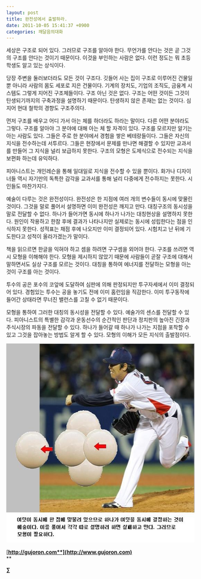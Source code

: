 ```yaml
---
layout: post
title: 완전성에서 출발하라.
date: 2011-10-05 15:41:37 +0900
categories: 깨달음의대화
---
```

  
  
세상은 구조로 되어 있다. 그러므로 구조를 알아야 한다. 무언가를 안다는 것은 곧 그것의 구조를 안다는 것이기 때문이다. 이것을 부인하는 사람은 없다. 이런 정도는 뭐 초등학생도 알고 있는 상식이다. 

당장 주변을 둘러보더라도 모든 것이 구조다. 깃들어 사는 집이 구조로 이루어진 건물일 뿐 아니라 사람의 몸도 세포로 지은 건물이다. 기계의 장치도, 기업의 조직도, 금융계 시스템도 그렇게 지어진 구조체들이다. 구조 아닌 것은 없다. 구조는 어떤 것이든 그것이 탄생되기까지의 구축과정을 설명하기 때문이다. 탄생하지 않은 존재는 없는 것이다. 심지어 현대 철학의 경향도 구조주의다. 

먼저 구조를 배우고 어디 가서 아는 체를 하더라도 하라는 말이다. 다른 어떤 분야라도 그렇다. 구조를 알아야 그 분야에 대해 아는 체 할 자격이 있다. 구조를 모르지만 알기는 아는 사람도 있다. 그들은 주로 한 분야에서 경험을 쌓은 베테랑들이다. 그들은 자신의 지식을 전수하는데 서투르다. 그들은 현장에서 문제를 만나면 해결할 수 있지만 교과서를 만들어 그 지식을 널리 보급하지 못한다. 구조의 모형은 도제식으로 전수되는 지식을 보편화 하는데 유익하다. 

피아니스트는 개인레슨을 통해 일대일로 지식을 전수할 수 있을 뿐이다. 화가나 디자이너들 역시 자기만의 독특한 감각을 교과서를 통해 널리 다중에게 전수하지는 못한다. 시인들도 마찬가지다. 

예술이 다루는 것은 완전성이다. 완전성은 한 지점에 여러 개의 변수들이 동시에 맞물린 것이다. 그것을 말로 풀어서 설명하면 이미 완전성은 깨지고 만다. 대칭구조의 동시성을 말로 전달할 수 없다. 하나가 들어가면 동시에 하나가 나가는 대칭현상을 설명하지 못한다. 원인이 작용하고 한참 후에 결과가 나타나지만 실제로는 동시에 성립한다는 점을 인식하지 못한다. 성적표는 채점 후에 나오지만 이미 결정되어 있다. 시험치고 난 뒤에 기도한다고 성적이 올라가겠는가 말이다. 

책을 읽으르면 한글을 익혀야 하고 셈을 하려면 구구셈을 외어야 한다. 구조를 쓰려면 역시 모형을 이해해야 한다. 모형을 제시하지 않았기 때문에 사람들이 곧잘 구조에 대해서 말하면서도 실상 구조를 모르는 것이다. 대칭을 통하여 에너지를 전달하는 모형을 아는 것이 구조를 아는 것이다. 

투수의 공은 포수의 코앞에 도달하여 심판에 의해 판정되지만 투구자세에서 이미 결정되어 있다. 경험있는 투수는 공을 놓기도 전에 이미 홈런임을 직감한다. 이미 투구동작에 들어간 상태라면 무너진 밸런스를 고칠 수 없기 때문이다. 



모형을 통하여 그러한 대칭의 동시성을 전달할 수 있다. 예술가의 센스를 전달할 수 있다. 피아니스트의 특별한 감각과 운동선수의 순간적인 판단과 정치판의 높아진 긴장과 주식시장의 파동을 전달할 수 있다. 하나가 들어갈 때 하나가 나가는 지점을 포착할 수 있고 그것을 잡아놓는 방법도 알게 할 수 있다. 모형의 이해가 모든 지식의 출발점이다.





 <img alt="72.JPG" src="files/attach/images/198/939/197/72.JPG" width="548" height="530" />






  




[**http://gujoron.com**](http://www.gujoron.com)**  
** 

**∑**
